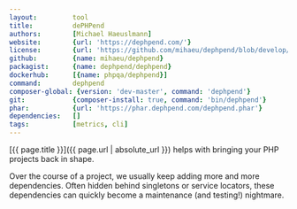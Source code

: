 ```yaml
---
layout:         tool
title:          dePHPend
authors:        [Michael Haeuslmann]
website:        {url: 'https://dephpend.com/'}
license:        {url: 'https://github.com/mihaeu/dephpend/blob/develop/LICENSE', label: 'MIT License'}
github:         {name: mihaeu/dephpend}
packagist:      {name: dephpend/dephpend}               
dockerhub:      [{name: phpqa/dephpend}]     
command:        dephpend
composer-global: {version: 'dev-master', command: 'dephpend'}
git:            {composer-install: true, command: 'bin/dephpend'}
phar:           {url: 'https://phar.dephpend.com/dephpend.phar'}
dependencies:   []
tags:           [metrics, cli]
---
```


[{{ page.title }}]({{ page.url | absolute_url }}) helps with bringing your PHP projects back in shape. 

<!--more-->
 
Over the course of a project, we usually keep adding more and more dependencies.
Often hidden behind singletons or service locators, these dependencies can quickly become a maintenance (and testing!) nightmare.
